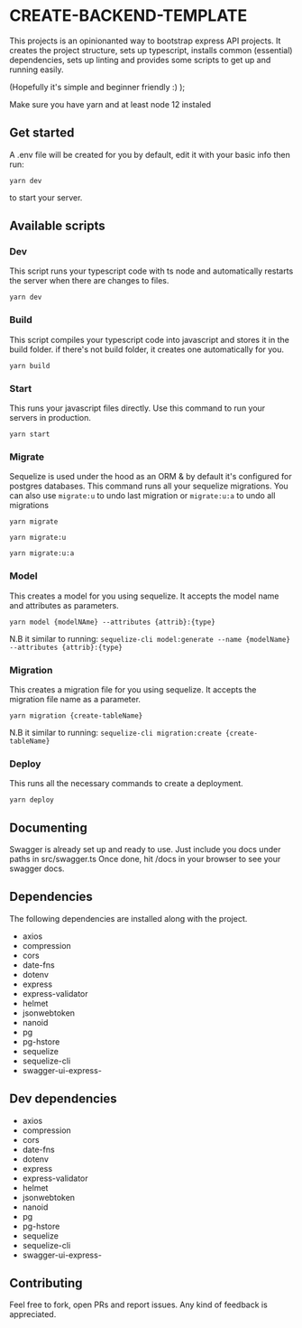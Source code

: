 # CREATE-BACKEND-TEMPLATE

This projects is an opinionanted way to bootstrap express API projects. It creates the project
structure, sets up typescript, installs common (essential) dependencies, sets up linting and
provides some scripts to get up and running easily.

(Hopefully it's simple and beginner friendly :) );

Make sure you have yarn and at least node 12 instaled

## Get started

A .env file will be created for you by default, edit it with your basic info then run:

`yarn dev`

to start your server.

## Available scripts

### Dev

This script runs your typescript code with ts node and automatically restarts the server when there
are changes to files.

`yarn dev`

### Build

This script compiles your typescript code into javascript and stores it in the build folder. if
there's not build folder, it creates one automatically for you.

`yarn build`

### Start

This runs your javascript files directly. Use this command to run your servers in production.

`yarn start`

### Migrate

Sequelize is used under the hood as an ORM & by default it's configured for postgres databases. This
command runs all your sequelize migrations. You can also use `migrate:u` to undo last migration or
`migrate:u:a` to undo all migrations

`yarn migrate`

`yarn migrate:u`

`yarn migrate:u:a`

### Model

This creates a model for you using sequelize. It accepts the model name and attributes as
parameters.

`yarn model {modelNAme} --attributes {attrib}:{type}`

N.B it similar to running:
`sequelize-cli model:generate --name {modelName} --attributes {attrib}:{type}`

### Migration

This creates a migration file for you using sequelize. It accepts the migration file name as a
parameter.

`yarn migration {create-tableName}`

N.B it similar to running: `sequelize-cli migration:create {create-tableName}`

### Deploy

This runs all the necessary commands to create a deployment.

`yarn deploy`

## Documenting
Swagger is already set up and ready to use. Just include you docs under paths in src/swagger.ts
Once done, hit /docs in your browser to see your swagger docs.

## Dependencies

The following dependencies are installed along with the project.

- axios
- compression
- cors
- date-fns
- dotenv
- express
- express-validator
- helmet
- jsonwebtoken
- nanoid
- pg
- pg-hstore
- sequelize
- sequelize-cli
- swagger-ui-express-

## Dev dependencies

- axios
- compression
- cors
- date-fns
- dotenv
- express
- express-validator
- helmet
- jsonwebtoken
- nanoid
- pg
- pg-hstore
- sequelize
- sequelize-cli
- swagger-ui-express-

## Contributing
Feel free to fork, open PRs and report issues. Any kind of feedback is appreciated.
